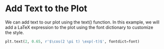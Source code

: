 # Add Text to the Plot

We can add text to our plot using the text() function. In this example, we will add a LaTeX expression to the plot using the font dictionary to customize the style.

```python
plt.text(2, 0.65, r'$\cos(2 \pi t) \exp(-t)$', fontdict=font)
```
